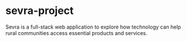 # sevra-project
Sevra is a full-stack web application to explore how technology can help rural communities access essential products and services.

